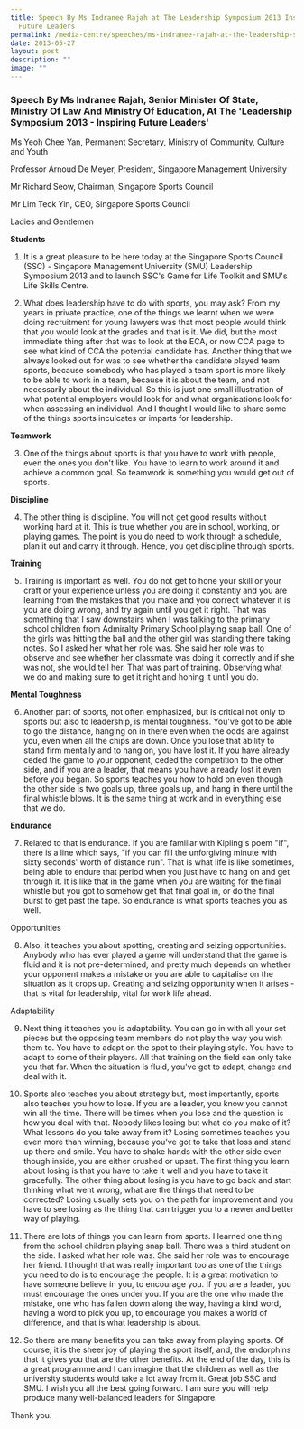 ```yaml
---
title: Speech By Ms Indranee Rajah at The Leadership Symposium 2013 Inspiring
  Future Leaders
permalink: /media-centre/speeches/ms-indranee-rajah-at-the-leadership-symposium-2013-inspiring-future-leaders/
date: 2013-05-27
layout: post
description: ""
image: ""
---
```

### **Speech By Ms Indranee Rajah, Senior Minister Of State, Ministry Of Law And Ministry Of Education, At The 'Leadership Symposium 2013 - Inspiring Future Leaders'**



Ms Yeoh Chee Yan, Permanent Secretary, Ministry of Community, Culture and Youth

Professor Arnoud De Meyer, President, Singapore Management University

Mr Richard Seow, Chairman, Singapore Sports Council

Mr Lim Teck Yin, CEO, Singapore Sports Council

Ladies and Gentlemen

**Students**

1. It is a great pleasure to be here today at the Singapore Sports Council (SSC) - Singapore Management University (SMU) Leadership Symposium 2013 and to launch SSC's Game for Life Toolkit and SMU's Life Skills Centre.

2. What does leadership have to do with sports, you may ask? From my years in private practice, one of the things we learnt when we were doing recruitment for young lawyers was that most people would think that you would look at the grades and that is it. We did, but the most immediate thing after that was to look at the ECA, or now CCA page to see what kind of CCA the potential candidate has. Another thing that we always looked out for was to see whether the candidate played team sports, because somebody who has played a team sport is more likely to be able to work in a team, because it is about the team, and not necessarily about the individual. So this is just one small illustration of what potential employers would look for and what organisations look for when assessing an individual. And I thought I would like to share some of the things sports inculcates or imparts for leadership.

**Teamwork**

3. One of the things about sports is that you have to work with people, even the ones you don't like. You have to learn to work around it and achieve a common goal. So teamwork is something you would get out of sports.

**Discipline**

4. The other thing is discipline. You will not get good results without working hard at it. This is true whether you are in school, working, or playing games. The point is you do need to work through a schedule, plan it out and carry it through. Hence, you get discipline through sports.

**Training**

5. Training is important as well. You do not get to hone your skill or your craft or your experience unless you are doing it constantly and you are learning from the mistakes that you make and you correct whatever it is you are doing wrong, and try again until you get it right. That was something that I saw downstairs when I was talking to the primary school children from Admiralty Primary School playing snap ball. One of the girls was hitting the ball and the other girl was standing there taking notes. So I asked her what her role was. She said her role was to observe and see whether her classmate was doing it correctly and if she was not, she would tell her. That was part of training. Observing what we do and making sure to get it right and honing it until you do.

**Mental Toughness**

6. Another part of sports, not often emphasized, but is critical not only to sports but also to leadership, is mental toughness. You've got to be able to go the distance, hanging on in there even when the odds are against you, even when all the chips are down. Once you lose that ability to stand firm mentally and to hang on, you have lost it. If you have already ceded the game to your opponent, ceded the competition to the other side, and if you are a leader, that means you have already lost it even before you began. So sports teaches you how to hold on even though the other side is two goals up, three goals up, and hang in there until the final whistle blows. It is the same thing at work and in everything else that we do.

**Endurance**

7. Related to that is endurance. If you are familiar with Kipling's poem "If", there is a line which says, "if you can fill the unforgiving minute with sixty seconds' worth of distance run". That is what life is like sometimes, being able to endure that period when you just have to hang on and get through it. It is like that in the game when you are waiting for the final whistle but you got to somehow get that final goal in, or do the final burst to get past the tape. So endurance is what sports teaches you as well.

Opportunities

8. Also, it teaches you about spotting, creating and seizing opportunities. Anybody who has ever played a game will understand that the game is fluid and it is not pre-determined, and pretty much depends on whether your opponent makes a mistake or you are able to capitalise on the situation as it crops up. Creating and seizing opportunity when it arises - that is vital for leadership, vital for work life ahead.

Adaptability

9. Next thing it teaches you is adaptability. You can go in with all your set pieces but the opposing team members do not play the way you wish them to. You have to adapt on the spot to their playing style. You have to adapt to some of their players. All that training on the field can only take you that far. When the situation is fluid, you've got to adapt, change and deal with it.

10. Sports also teaches you about strategy but, most importantly, sports also teaches you how to lose. If you are a leader, you know you cannot win all the time. There will be times when you lose and the question is how you deal with that. Nobody likes losing but what do you make of it? What lessons do you take away from it? Losing sometimes teaches you even more than winning, because you've got to take that loss and stand up there and smile. You have to shake hands with the other side even though inside, you are either crushed or upset. The first thing you learn about losing is that you have to take it well and you have to take it gracefully. The other thing about losing is you have to go back and start thinking what went wrong, what are the things that need to be corrected? Losing usually sets you on the path for improvement and you have to see losing as the thing that can trigger you to a newer and better way of playing.

11. There are lots of things you can learn from sports. I learned one thing from the school children playing snap ball. There was a third student on the side. I asked what her role was. She said her role was to encourage her friend. I thought that was really important too as one of the things you need to do is to encourage the people. It is a great motivation to have someone believe in you, to encourage you. If you are a leader, you must encourage the ones under you. If you are the one who made the mistake, one who has fallen down along the way, having a kind word, having a word to pick you up, to encourage you makes a world of difference, and that is what leadership is about.

12. So there are many benefits you can take away from playing sports. Of course, it is the sheer joy of playing the sport itself, and, the endorphins that it gives you that are the other benefits. At the end of the day, this is a great programme and I can imagine that the children as well as the university students would take a lot away from it. Great job SSC and SMU. I wish you all the best going forward. I am sure you will help produce many well-balanced leaders for Singapore.

Thank you.